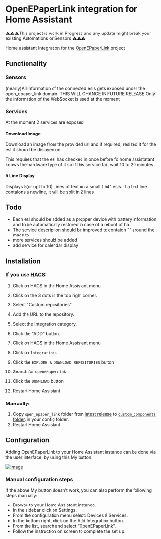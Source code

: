 # OpenEPaperLink integration for Home Assistant

⚠️⚠️⚠️This project is work in Progress and any update might break your existing Automations or Sensors ⚠️⚠️⚠️

Home assistant Integration for the <a href="https://github.com/jjwbruijn/OpenEPaperLink">OpenEPaperLink</a> project

## Functionality

### Sensors

(nearly)All information of the connected esls gets exposed under the open_epaper_link domain. THIS WILL CHANGE IN FUTURE RELEASE 
Only the information of the WebSocket is used at the moment

### Services

At the moment 2 services are exposed

#### Download Image

Download an image from the provided url and if required, resized it for the esl it should be dislayed on.

This requires that the esl has checked in once before fo home assistatant knows the hardware type of it so if this service fail, wait 10 to 20 minutes

#### 5 Line Display

Displays 5(or upt to 10) Lines of text on a small 1.54" esls. If a text line contaions a newline, it will be split in 2 lines

## Todo

- Each esl should be added as a propper device with battery information and to be automatically restored in case of a reboot of ha. 
- The service description should be improved to contaion "" around the macs to
- more services should be added
- add service for calendar display
## Installation

### If you use [HACS](https://hacs.xyz/):

1. Click on HACS in the Home Assistant menu
2. Click on the 3 dots in the top right corner.
3. Select "Custom repositories"
4. Add the URL to the repository.
5. Select the Integration category.
6. Click the "ADD" button.

7. Click on HACS in the Home Assistant menu
8. Click on `Integrations`
9. Click the `EXPLORE & DOWNLOAD REPOSITORIES` button
10. Search for `OpenEPaperLink`
11. Click the `DOWNLOAD` button
12. Restart Home Assistant

### Manually:

1. Copy `open_epaper_link` folder from [latest release](https://github.com/jonasniesner/open_epaper_link_homeassistant/releases/latest) to [`custom_components` folder](https://developers.home-assistant.io/docs/creating_integration_file_structure/#where-home-assistant-looks-for-integrations). in your config folder.
2. Restart Home Assistant

## Configuration

Adding OpenEPaperLink to your Home Assistant instance can be done via the user interface, by using this My button:

[![image](https://user-images.githubusercontent.com/31328123/189550000-6095719b-ca38-4860-b817-926b19de1b32.png)](https://my.home-assistant.io/redirect/config_flow_start?domain=open_epaper_link)

### Manual configuration steps
If the above My button doesn’t work, you can also perform the following steps manually:

* Browse to your Home Assistant instance.
* In the sidebar click on  Settings.
* From the configuration menu select: Devices & Services.
* In the bottom right, click on the  Add Integration button.
* From the list, search and select “OpenEPaperLink”.
* Follow the instruction on screen to complete the set up.


